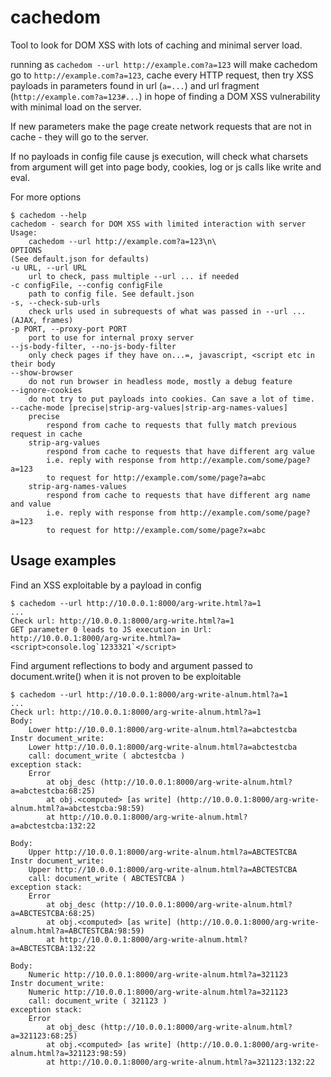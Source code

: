 # cachedom
Tool to look for DOM XSS with lots of caching and minimal server load.

running as `cachedom --url http://example.com?a=123` will make cachedom go to `http://example.com?a=123`, cache every HTTP request,
then try XSS payloads in parameters found in url (`a=...`) and url fragment (`http://example.com?a=123#...`)
in hope of finding a DOM XSS vulnerability with minimal load on the server.

If new parameters make the page create network requests that are not in cache - they will go to the server.

If no payloads in config file cause js execution, will check what charsets from argument will get into page body, cookies, log or js calls like write and eval.

For more options
```
$ cachedom --help
cachedom - search for DOM XSS with limited interaction with server
Usage:
    cachedom --url http://example.com?a=123\n\
OPTIONS
(See default.json for defaults)
-u URL, --url URL
    url to check, pass multiple --url ... if needed
-c configFile, --config configFile
    path to config file. See default.json
-s, --check-sub-urls
    check urls used in subrequests of what was passed in --url ... (AJAX, frames)
-p PORT, --proxy-port PORT
    port to use for internal proxy server
--js-body-filter, --no-js-body-filter
    only check pages if they have on...=, javascript, <script etc in their body
--show-browser
    do not run browser in headless mode, mostly a debug feature
--ignore-cookies
    do not try to put payloads into cookies. Can save a lot of time.
--cache-mode [precise|strip-arg-values|strip-arg-names-values]
    precise
        respond from cache to requests that fully match previous request in cache
    strip-arg-values
        respond from cache to requests that have different arg value
        i.e. reply with response from http://example.com/some/page?a=123
        to request for http://example.com/some/page?a=abc
    strip-arg-names-values
        respond from cache to requests that have different arg name and value
        i.e. reply with response from http://example.com/some/page?a=123
        to request for http://example.com/some/page?x=abc
```

## Usage examples

Find an XSS exploitable by a payload in config
```
$ cachedom --url http://10.0.0.1:8000/arg-write.html?a=1
...
Check url: http://10.0.0.1:8000/arg-write.html?a=1
GET parameter 0 leads to JS execution in Url:
http://10.0.0.1:8000/arg-write.html?a=<script>console.log`1233321`</script>
```

Find argument reflections to body and argument passed to document.write() when it is not proven to be exploitable
```
$ cachedom --url http://10.0.0.1:8000/arg-write-alnum.html?a=1
...
Check url: http://10.0.0.1:8000/arg-write-alnum.html?a=1
Body:
    Lower http://10.0.0.1:8000/arg-write-alnum.html?a=abctestcba
Instr document_write:
    Lower http://10.0.0.1:8000/arg-write-alnum.html?a=abctestcba
    call: document_write ( abctestcba )
exception stack:
    Error
        at obj_desc (http://10.0.0.1:8000/arg-write-alnum.html?a=abctestcba:68:25)
        at obj.<computed> [as write] (http://10.0.0.1:8000/arg-write-alnum.html?a=abctestcba:98:59)
        at http://10.0.0.1:8000/arg-write-alnum.html?a=abctestcba:132:22

Body:
    Upper http://10.0.0.1:8000/arg-write-alnum.html?a=ABCTESTCBA
Instr document_write:
    Upper http://10.0.0.1:8000/arg-write-alnum.html?a=ABCTESTCBA
    call: document_write ( ABCTESTCBA )
exception stack:
    Error
        at obj_desc (http://10.0.0.1:8000/arg-write-alnum.html?a=ABCTESTCBA:68:25)
        at obj.<computed> [as write] (http://10.0.0.1:8000/arg-write-alnum.html?a=ABCTESTCBA:98:59)
        at http://10.0.0.1:8000/arg-write-alnum.html?a=ABCTESTCBA:132:22

Body:
    Numeric http://10.0.0.1:8000/arg-write-alnum.html?a=321123
Instr document_write:
    Numeric http://10.0.0.1:8000/arg-write-alnum.html?a=321123
    call: document_write ( 321123 )
exception stack:
    Error
        at obj_desc (http://10.0.0.1:8000/arg-write-alnum.html?a=321123:68:25)
        at obj.<computed> [as write] (http://10.0.0.1:8000/arg-write-alnum.html?a=321123:98:59)
        at http://10.0.0.1:8000/arg-write-alnum.html?a=321123:132:22
```
